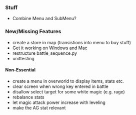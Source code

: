 ### Stuff
- Combine Menu and SubMenu?

### New/Missing Features
- create a store in map (transistions into menu to buy stuff)
- Get it working on Windows and Mac
- restructure battle\_sequence.py
- unittesting

#### Non-Essential
- create a menu in overworld to display items, stats etc.
- clear screen when wrong key entered in battle
- disallow select target for some white magic (e.g. rage)
- rebalance stats
- let magic attack power increase with leveling
- make the AG stat relevant
